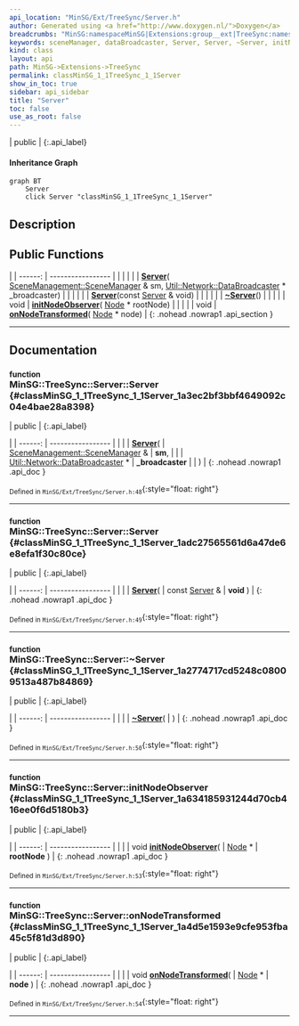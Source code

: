 ```yaml
---
api_location: "MinSG/Ext/TreeSync/Server.h"
author: Generated using <a href="http://www.doxygen.nl/">Doxygen</a>
breadcrumbs: "MinSG:namespaceMinSG|Extensions:group__ext|TreeSync:namespaceMinSG_1_1TreeSync"
keywords: sceneManager, dataBroadcaster, Server, Server, ~Server, initNodeObserver, onNodeTransformed
kind: class
layout: api
path: MinSG->Extensions->TreeSync
permalink: classMinSG_1_1TreeSync_1_1Server
show_in_toc: true
sidebar: api_sidebar
title: "Server"
toc: false
use_as_root: false
---
```


| public |
{:.api_label}

#### Inheritance Graph

```mermaid
graph BT
	Server
	click Server "classMinSG_1_1TreeSync_1_1Server"
```

## Description





## Public Functions

|
| ------: | ----------------- |
|  | |
|  | **[Server](#classMinSG_1_1TreeSync_1_1Server_1a3ec2bf3bbf4649092c04e4bae28a8398)**( [SceneManagement::SceneManager](classMinSG_1_1SceneManagement_1_1SceneManager) & sm,  [Util::Network::DataBroadcaster](classUtil_1_1Network_1_1DataBroadcaster) * _broadcaster) |
|  | |
|  | **[Server](#classMinSG_1_1TreeSync_1_1Server_1adc27565561d6a47de6e8efa1f30c80ce)**(const [Server](classMinSG_1_1TreeSync_1_1Server) & void) |
|  | |
|  | **[~Server](#classMinSG_1_1TreeSync_1_1Server_1a2774717cd5248c08009513a487b84869)**() |
|  | |
| void | **[initNodeObserver](#classMinSG_1_1TreeSync_1_1Server_1a634185931244d70cb416ee0f6d5180b3)**( [Node](classMinSG_1_1Node) * rootNode) |
|  | |
| void | **[onNodeTransformed](#classMinSG_1_1TreeSync_1_1Server_1a4d5e1593e9cfe953fba45c5f81d3d890)**( [Node](classMinSG_1_1Node) * node) |
{: .nohead .nowrap1 .api_section }


-------------------------------------------------------------------

## Documentation

### <small>function</small><br/> MinSG::TreeSync::Server::Server {#classMinSG_1_1TreeSync_1_1Server_1a3ec2bf3bbf4649092c04e4bae28a8398}

| public |
{:.api_label}

|
| ------: | ----------------- |
|  |
|  **[Server](#classMinSG_1_1TreeSync_1_1Server_1a3ec2bf3bbf4649092c04e4bae28a8398)**( |  [SceneManagement::SceneManager](classMinSG_1_1SceneManagement_1_1SceneManager) & | **sm**, |
| |  [Util::Network::DataBroadcaster](classUtil_1_1Network_1_1DataBroadcaster) * | **_broadcaster** |
|   ) |
{: .nohead .nowrap1 .api_doc }





<sub>Defined in `MinSG/Ext/TreeSync/Server.h:48`</sub>{:style="float: right"}

-------------------------------------------------------------------

### <small>function</small><br/> MinSG::TreeSync::Server::Server {#classMinSG_1_1TreeSync_1_1Server_1adc27565561d6a47de6e8efa1f30c80ce}

| public |
{:.api_label}

|
| ------: | ----------------- |
|  |
|  **[Server](#classMinSG_1_1TreeSync_1_1Server_1adc27565561d6a47de6e8efa1f30c80ce)**( | const [Server](classMinSG_1_1TreeSync_1_1Server) & | **void** ) |
{: .nohead .nowrap1 .api_doc }





<sub>Defined in `MinSG/Ext/TreeSync/Server.h:49`</sub>{:style="float: right"}

-------------------------------------------------------------------

### <small>function</small><br/> MinSG::TreeSync::Server::~Server {#classMinSG_1_1TreeSync_1_1Server_1a2774717cd5248c08009513a487b84869}

| public |
{:.api_label}

|
| ------: | ----------------- |
|  |
|  **[~Server](#classMinSG_1_1TreeSync_1_1Server_1a2774717cd5248c08009513a487b84869)**( |  ) |
{: .nohead .nowrap1 .api_doc }





<sub>Defined in `MinSG/Ext/TreeSync/Server.h:50`</sub>{:style="float: right"}

-------------------------------------------------------------------

### <small>function</small><br/> MinSG::TreeSync::Server::initNodeObserver {#classMinSG_1_1TreeSync_1_1Server_1a634185931244d70cb416ee0f6d5180b3}

| public |
{:.api_label}

|
| ------: | ----------------- |
|  |
| void **[initNodeObserver](#classMinSG_1_1TreeSync_1_1Server_1a634185931244d70cb416ee0f6d5180b3)**( |  [Node](classMinSG_1_1Node) * | **rootNode** ) |
{: .nohead .nowrap1 .api_doc }





<sub>Defined in `MinSG/Ext/TreeSync/Server.h:53`</sub>{:style="float: right"}

-------------------------------------------------------------------

### <small>function</small><br/> MinSG::TreeSync::Server::onNodeTransformed {#classMinSG_1_1TreeSync_1_1Server_1a4d5e1593e9cfe953fba45c5f81d3d890}

| public |
{:.api_label}

|
| ------: | ----------------- |
|  |
| void **[onNodeTransformed](#classMinSG_1_1TreeSync_1_1Server_1a4d5e1593e9cfe953fba45c5f81d3d890)**( |  [Node](classMinSG_1_1Node) * | **node** ) |
{: .nohead .nowrap1 .api_doc }





<sub>Defined in `MinSG/Ext/TreeSync/Server.h:54`</sub>{:style="float: right"}

-------------------------------------------------------------------

